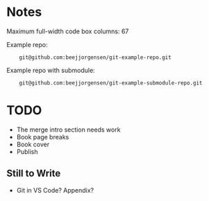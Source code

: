 # Notes

Maximum full-width code box columns: 67

Example repo:
```
    git@github.com:beejjorgensen/git-example-repo.git
```

Example repo with submodule:
```
    git@github.com:beejjorgensen/git-example-submodule-repo.git
```

# TODO

* The merge intro section needs work
* Book page breaks
* Book cover
* Publish

## Still to Write

* Git in VS Code? Appendix?

